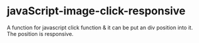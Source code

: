 # javaScript-image-click-responsive
A function for javascript click function &amp; it can be put an div position into it. The position is responsive.
